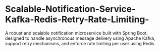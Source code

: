 # Scalable-Notification-Service-Kafka-Redis-Retry-Rate-Limiting-
A robust and scalable notification microservice built with Spring Boot, designed to handle asynchronous message delivery using Apache Kafka, support retry mechanisms, and enforce rate limiting per user using Redis.
